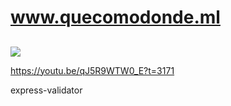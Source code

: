 # www.quecomodonde.ml
## 


[![](https://quecomodonde.netlify.app/img/Logo/Logo%20colores.png)](www.quecomodonde.ml)



https://youtu.be/qJ5R9WTW0_E?t=3171



express-validator
